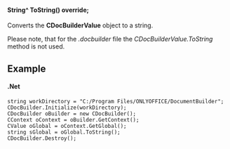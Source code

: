 #### String^ ToString() override;

Converts the **CDocBuilderValue** object to a string.

Please note, that for the *.docbuilder* file the *CDocBuilderValue.ToString* method is not used.

## Example

#### .Net

```
string workDirectory = "C:/Program Files/ONLYOFFICE/DocumentBuilder";
CDocBuilder.Initialize(workDirectory);
CDocBuilder oBuilder = new CDocBuilder();
CContext oContext = oBuilder.GetContext();
CValue oGlobal = oContext.GetGlobal();
string sGlobal = oGlobal.ToString();
CDocBuilder.Destroy();
```
